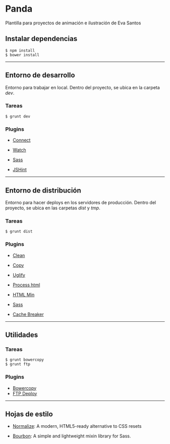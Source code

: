 # Panda

Plantilla para proyectos de animación e ilustración de Eva Santos

## Instalar dependencias

	$ npm install
	$ bower install

***

## Entorno de desarrollo

Entorno para trabajar en local. Dentro del proyecto, se ubica en la carpeta _dev_.

### Tareas

	$ grunt dev

### Plugins

* [Connect](https://github.com/gruntjs/grunt-contrib-connect)

* [Watch](https://www.npmjs.com/package/grunt-contrib-watch)

* [Sass](https://www.npmjs.com/package/grunt-contrib-sass)

* [JSHint](https://github.com/gruntjs/grunt-contrib-jshint)

***

## Entorno de distribución

Entorno para hacer deploys en los servidores de producción. Dentro del proyecto, se ubica en las carpetas _dist_ y _tmp_.

### Tareas

	$ grunt dist

### Plugins

* [Clean](https://github.com/gruntjs/grunt-contrib-clean)

* [Copy](https://github.com/gruntjs/grunt-contrib-copy)

* [Uglify](https://github.com/gruntjs/grunt-contrib-uglify)

* [Process html](https://www.npmjs.com/package/grunt-processhtml)

* [HTML Min](https://github.com/gruntjs/grunt-contrib-htmlmin)

* [Sass](https://www.npmjs.com/package/grunt-contrib-sass)

* [Cache Breaker](https://www.npmjs.com/package/grunt-cache-breaker)

***

## Utilidades

### Tareas

	$ grunt bowercopy
	$ grunt ftp

### Plugins

* [Bowercopy](https://www.npmjs.com/package/grunt-bowercopy)
* [FTP Deploy](https://github.com/zonak/grunt-ftp-deploy)

***

## Hojas de estilo

* [Normalize](https://necolas.github.io/normalize.css/): A modern, HTML5-ready alternative to CSS resets

* [Bourbon](http://bourbon.io/): A simple and lightweight mixin library for Sass.

